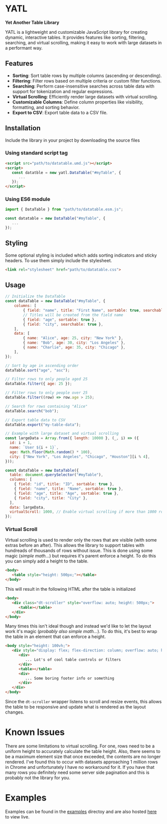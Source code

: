 # YATL
**Yet Another Table Library**

YATL is a lightweight and customizable JavaScript library for creating dynamic, interactive tables. It provides features like sorting, filtering, searching, and virtual scrolling, making it easy to work with large datasets in a performant way.

## Features
- **Sorting**: Sort table rows by multiple columns (ascending or descending).
- **Filtering**: Filter rows based on multiple criteria or custom filter functions.
- **Searching**: Perform case-insensitive searches across table data with support for tokenization and regular expressions.
- **Virtual Scrolling**: Efficiently render large datasets with virtual scrolling.
- **Customizable Columns**: Define column properties like visibility, formatting, and sorting behavior.
- **Export to CSV**: Export table data to a CSV file.

## Installation
Include the library in your project by downloading the source files

### Using standard script tag
```html
<script src="path/to/datatable.umd.js"></script>
<script>
   const datatble = new yatl.DataTable("#myTable", {
      ...
   });
</script>
```

### Using ES6 module
```javascript
import { DataTable } from "path/to/datatable.esm.js";

const datatable = new DataTable("#myTable", {
   ...
});
```

## Styling
Some optional styling is included which adds sorting indicators and sticky headers. To use them simply include the stylesheet.

```html
<link rel="stylesheet" href="path/to/datatable.css">
```

## Usage
```javascript
// Initialize the DataTable
const dataTable = new DataTable("#myTable", {
    columns: [
        { field: "name", title: "First Name", sortable: true, searchable: true },
        // Titles will be created from the field name
        { field: "age", sortable: true },
        { field: "city", searchable: true },
    ],
    data: [
        { name: "Alice", age: 25, city: "New York" },
        { name: "Bob", age: 30, city: "Los Angeles" },
        { name: "Charlie", age: 35, city: "Chicago" },
    ],
});

// Sort by age in ascending order
dataTable.sort("age", "asc");

// Filter rows to only people aged 25
dataTable.filter({ age: 25 });

// Filter rows to only people over 25
dataTable.filter((row) => row.age > 25);

// Search for rows containing "Alice"
dataTable.search("bob");

// Export table data to CSV
dataTable.export("my-table-data");

// Example with large dataset and virtual scrolling
const largeData = Array.from({ length: 10000 }, (_, i) => ({
  id: i + 1,
  name: `User ${i + 1}`,
  age: Math.floor(Math.random() * 100),
  city: ["New York", "Los Angeles", "Chicago", "Houston"][i % 4],
}));

const dataTable = new DataTable({
  table: document.querySelector("#myTable"),
  columns: [
    { field: "id", title: "ID", sortable: true },
    { field: "name", title: "Name", sortable: true },
    { field: "age", title: "Age", sortable: true },
    { field: "city", title: "City" },
  ],
  data: largeData,
  virtualScroll: 1000, // Enable virtual scrolling if more than 1000 rows
});
```

### Virtual Scroll
Virtual scrolling is used to render only the rows that are visible (with some extras before an after). This allows the library to support tables with hundreads of thousands of rows without issue. This is done using some magic (*simple math...*) but requires it's parent enforce a height. To do this you can simply add a height to the table.

```html
<body>
   <table style="height: 500px;"></table>
</body>
```

This will result in the following HTML after the table is initialized
```html
<body>
   <div class="dt-scroller" style="overflow: auto; height: 500px;">
      <table></table>
   </div>
</body>
```

Many times this isn't ideal though and instead we'd like to let the layout work it's magic (*probably also simple math...*). To do this, it's best to wrap the table in an element that can enforce a height.

```html
<body style="height: 100vh;">
   <div style="display: flex; flex-direction: column; overflow: auto; height: 100%;">
      <div>
         ... Lot's of cool table controls or filters
      </div>
      <table></table>
      <div>
         ... Some boring footer info or something
      </div>
   </div>
</body>
```

Since the `dt-scroller` wrapper listens to scroll and resize events, this allows the table to be responsive and update what is rendered as the layout changes. 

# Known Issues
There are some limitations to virtual scrolling. For one, rows need to be a uniform height to accurately calculate the table height. Also, there seems to be a maximum element size that once exceeded, the contents are no longer rendered. I've found this to occur with datasets approaching 1 million rows in Chrome and unfortunately I have no workaround for it. If you have that many rows you definitely need some server side pagination and this is probably not the library for you.

# Examples
Examples can be found in the [examples](./examples/) directoy and are also hosted [here](https://timlassiter11.github.io/YATL/index.html) to view live.
